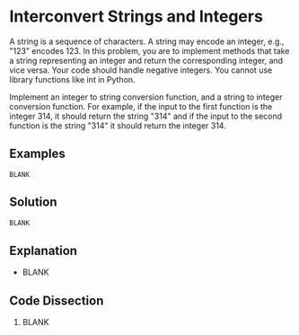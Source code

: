 # Interconvert Strings and Integers
A string is a sequence of characters. A string may encode an integer, e.g., "123" encodes 123. In this problem, you are to implement methods that take a string representing an integer and return the corresponding integer, and vice versa. Your code should handle negative integers. You cannot use library functions like int in Python.  
  
Implement an integer to string conversion function, and a string to integer conversion function. For example, if the input to the first function is the integer 314, it should return the string "314" and if the input to the second function is the string "314" it should return the integer 314.  
  
## Examples
```
BLANK
```
  
## Solution
```python
BLANK
```
  
## Explanation
* BLANK  
  
## Code Dissection
1. BLANK  